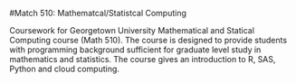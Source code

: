#Match 510: Mathematcal/Statistcal Computing

Coursework for Georgetown University Mathematical and Statical Computing course (Math 510). The course is designed to provide students with programming background sufficient for graduate level study in mathematics and statistics. The course gives an introduction to R, SAS, Python and cloud computing. 
